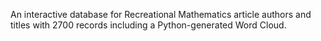 An interactive database for Recreational Mathematics article authors and titles with 2700 records including a Python-generated Word Cloud.
